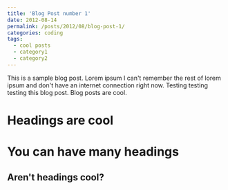 ```yaml
---
title: 'Blog Post number 1'
date: 2012-08-14
permalink: /posts/2012/08/blog-post-1/
categories: coding
tags:
  - cool posts
  - category1
  - category2
---
```


This is a sample blog post. Lorem ipsum I can't remember the rest of lorem ipsum and don't have an internet connection right now. Testing testing testing this blog post. Blog posts are cool.

Headings are cool
======

You can have many headings
======

Aren't headings cool?
------
